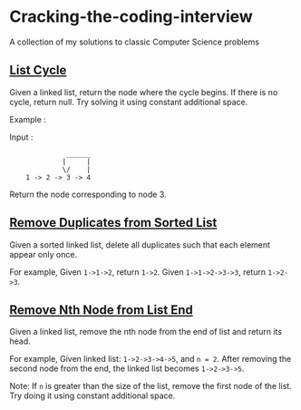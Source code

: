 # Cracking-the-coding-interview
A collection of my solutions to classic Computer Science problems

## [List Cycle](https://github.com/dariack/Cracking-the-coding-interview/blob/master/ListCycle.py)

Given a linked list, return the node where the cycle begins. If there is no cycle, return null.
Try solving it using constant additional space.

Example :

Input : 

                  ______
                 |     |
                 \/    |
        1 -> 2 -> 3 -> 4

Return the node corresponding to node 3. 

## [Remove Duplicates from Sorted List](https://github.com/dariack/Cracking-the-coding-interview/blob/master/RemoveDuplicatesFromSortedList.py)

Given a sorted linked list, delete all duplicates such that each element appear only once.

For example,
Given `1->1->2`, return `1->2`.
Given `1->1->2->3->3`, return `1->2->3`.

## [Remove Nth Node from List End](https://github.com/dariack/Cracking-the-coding-interview/blob/master/RemoveNthNodeFromListEnd.py)

Given a linked list, remove the nth node from the end of list and return its head.

For example,
Given linked list: `1->2->3->4->5`, and `n = 2`.
After removing the second node from the end, the linked list becomes `1->2->3->5`.

Note:
If `n` is greater than the size of the list, remove the first node of the list.
Try doing it using constant additional space.


